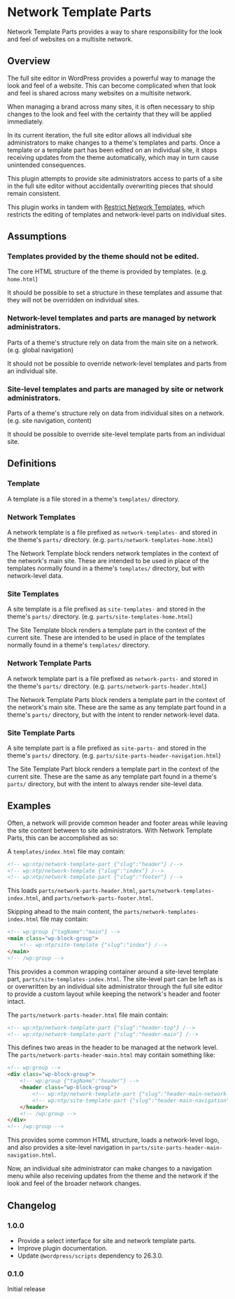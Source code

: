 # Network Template Parts

Network Template Parts provides a way to share responsibility for the look and feel of websites on a multisite network.

## Overview

The full site editor in WordPress provides a powerful way to manage the look and feel of a website. This can become complicated when that look and feel is shared across many websites on a multisite network.

When managing a brand across many sites, it is often necessary to ship changes to the look and feel with the certainty that they will be applied immediately.

In its current iteration, the full site editor allows all individual site administrators to make changes to a theme's templates and parts. Once a template or a template part has been edited on an individual site, it stops receiving updates from the theme automatically, which may in turn cause unintended consequences.

This plugin attempts to provide site administrators access to parts of a site in the full site editor without accidentally overwriting pieces that should remain consistent.

This plugin works in tandem with [Restrict Network Templates](https://github.com/happyprime/restrict-network-templates), which restricts the editing of templates and network-level parts on individual sites.

## Assumptions

### Templates provided by the theme should not be edited.

The core HTML structure of the theme is provided by templates. (e.g. `home.html`)

It should be possible to set a structure in these templates and assume that they will not be overridden on individual sites.

### Network-level templates and parts are managed by network administrators.

Parts of a theme's structure rely on data from the main site on a network. (e.g. global navigation)

It should not be possible to override network-level templates and parts from an individual site.

### Site-level templates and parts are managed by site or network administrators.

Parts of a theme's structure rely on data from individual sites on a network. (e.g. site navigation, content)

It should be possible to override site-level template parts from an individual site.

## Definitions

### Template

A template is a file stored in a theme's `templates/` directory.

### Network Templates

A network template is a file prefixed as `network-templates-` and stored in the theme's `parts/` directory. (e.g. `parts/network-templates-home.html`)

The Network Template block renders network templates in the context of the network's main site. These are intended to be used in place of the templates normally found in a theme's `templates/` directory, but with network-level data.

### Site Templates

A site template is a file prefixed as `site-templates-` and stored in the theme's `parts/` directory. (e.g. `parts/site-templates-home.html`)

The Site Template block renders a template part in the context of the current site. These are intended to be used in place of the templates normally found in a theme's `templates/` directory.

### Network Template Parts

A network template part is a file prefixed as `network-parts-` and stored in the theme's `parts/` directory. (e.g. `parts/network-parts-header.html`)

The Network Template Parts block renders a template part in the context of the network's main site. These are the same as any template part found in a theme's `parts/` directory, but with the intent to render network-level data.

### Site Template Parts

A site template part is a file prefixed as `site-parts-` and stored in the theme's `parts/` directory. (e.g. `parts/site-parts-header-navigation.html`)

The Site Template Part block renders a template part in the context of the current site. These are the same as any template part found in a theme's `parts/` directory, but with the intent to always render site-level data.

## Examples

Often, a network will provide common header and footer areas while leaving the site content between to site administrators. With Network Template Parts, this can be accomplished as so:

A `templates/index.html` file may contain:

```html
<!-- wp:ntp/network-template-part {"slug":"header"} /-->
<!-- wp:ntp/network-template {"slug":"index"} /-->
<!-- wp:ntp/network-template-part {"slug":"footer"} /-->
```

This loads `parts/network-parts-header.html`, `parts/network-templates-index.html`, and `parts/network-parts-footer.html`.

Skipping ahead to the main content, the `parts/network-templates-index.html` file may contain:

```html
<!-- wp:group {"tagName":"main"} -->
<main class="wp-block-group">
	<!-- wp:ntp/site-template {"slug":"index"} /-->
</main>
<!-- /wp:group -->
```

This provides a common wrapping container around a site-level template part, `parts/site-templates-index.html`. The site-level part can be left as is or overwritten by an individual site administrator through the full site editor to provide a custom layout while keeping the network's header and footer intact.

The `parts/network-parts-header.html` file main contain:

```html
<!-- wp:ntp/network-template-part {"slug":"header-top"} /-->
<!-- wp:ntp/network-template-part {"slug":"header-main"} /-->
```

This defines two areas in the header to be managed at the network level. The `parts/network-parts-header-main.html` may contain something like:

```html
<!-- wp:group -->
<div class="wp-block-group">
	<!-- wp:group {"tagName":"header"} -->
	<header class="wp-block-group">
		<!-- wp:ntp/network-template-part {"slug":"header-main-network-logo"} /-->
		<!-- wp:ntp/site-template-part {"slug":"header-main-navigation"} /-->
	</header>
	<!-- /wp:group -->
</div>
<!-- /wp:group -->
```

This provides some common HTML structure, loads a network-level logo, and also provides a site-level navigation in `parts/site-parts-header-main-navigation.html`.

Now, an individual site administrator can make changes to a navigation menu while also receiving updates from the theme and the network if the look and feel of the broader network changes.

## Changelog

### 1.0.0

* Provide a select interface for site and network template parts.
* Improve plugin documentation.
* Update `@wordpress/scripts` dependency to 26.3.0.

### 0.1.0

Initial release
